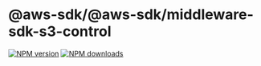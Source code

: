# @aws-sdk/@aws-sdk/middleware-sdk-s3-control

[![NPM version](https://img.shields.io/npm/v/@aws-sdk/@aws-sdk/middleware-sdk-s3-control/preview.svg)](https://www.npmjs.com/package/@aws-sdk/@aws-sdk/middleware-sdk-s3-control)
[![NPM downloads](https://img.shields.io/npm/dm/@aws-sdk/@aws-sdk/middleware-sdk-s3-control.svg)](https://www.npmjs.com/package/@aws-sdk/@aws-sdk/middleware-sdk-s3-control)
